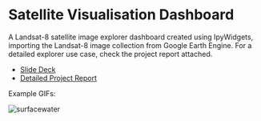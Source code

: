 # Satellite Visualisation Dashboard

A Landsat-8 satellite image explorer dashboard created using IpyWidgets, importing the Landsat-8 image collection from Google Earth Engine. For a detailed explorer use case, check the project report attached.
- [Slide Deck](https://docs.google.com/presentation/d/1p8o5_qJIJQnMy-z_sgZRag0jQwAWXbzzIWUwcV4trew/edit?usp=sharing)
- [Detailed Project Report](https://github.com/theadityasam/satdash/blob/master/Project_Report%20(2).pdf)

Example GIFs:

![surfacewater](https://github.com/theadityasam/satdash/blob/master/SATDASH1.gif)

